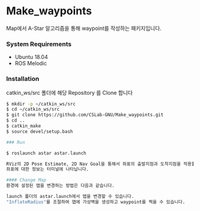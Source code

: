 # Make_waypoints
Map에서 A-Star 알고리즘을 통해 waypoint를 작성하는 패키지입니다.

### System Requirements
* Ubuntu 18.04
* ROS Melodic

### Installation
catkin_ws/src 폴더에 해당 Repository 를 Clone 합니다
```bash
$ mkdir -p ~/catkin_ws/src
$ cd ~/catkin_ws/src
$ git clone https://github.com/CSLab-GNU/Make_waypoints.git
$ cd ..
$ catkin_make
$ source devel/setup.bash

### Run

$ roslaunch astar astar.launch

RViz의 2D Pose Estimate, 2D Nav Goal을 통해서 좌표의 출발지점과 도착지점을 적용할 수 있습니다.
좌표에 대한 정보는 터미널에 나타납니다.

#### Change Map
환경에 설정된 맵을 변경하는 방법은 다음과 같습니다.

launch 폴더의 astar.launch에서 맵을 변경할 수 있습니다.
"InflateRadius"를 조절하여 맵에 가상벽을 생성하고 waypoint를 찍을 수 있습니다.
